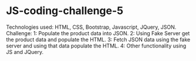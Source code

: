 # JS-coding-challenge-5
Technologies used: HTML, CSS, Bootstrap, Javascript, JQuery, JSON.
Challenge: 
1: Populate the product data into JSON.
2: Using Fake Server get the product data and populate the HTML. 
3: Fetch JSON data using the fake server and using that data populate the HTML.
4: Other functionality using JS and JQuery. 
